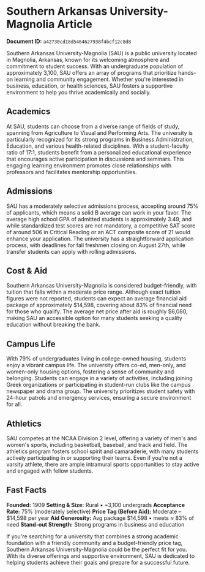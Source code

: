 # Southern Arkansas University-Magnolia Article

**Document ID:** `a42730cd18d5464627938f4bcf12c8d8`

Southern Arkansas University-Magnolia (SAU) is a public university located in Magnolia, Arkansas, known for its welcoming atmosphere and commitment to student success. With an undergraduate population of approximately 3,100, SAU offers an array of programs that prioritize hands-on learning and community engagement. Whether you're interested in business, education, or health sciences, SAU fosters a supportive environment to help you thrive academically and socially.

## Academics
At SAU, students can choose from a diverse range of fields of study, spanning from Agriculture to Visual and Performing Arts. The university is particularly recognized for its strong programs in Business Administration, Education, and various health-related disciplines. With a student-faculty ratio of 17:1, students benefit from a personalized educational experience that encourages active participation in discussions and seminars. This engaging learning environment promotes close relationships with professors and facilitates mentorship opportunities.

## Admissions
SAU has a moderately selective admissions process, accepting around 75% of applicants, which means a solid B average can work in your favor. The average high school GPA of admitted students is approximately 3.49, and while standardized test scores are not mandatory, a competitive SAT score of around 506 in Critical Reading or an ACT composite score of 21 would enhance your application. The university has a straightforward application process, with deadlines for fall freshmen closing on August 27th, while transfer students can apply with rolling admissions.

## Cost & Aid
Southern Arkansas University-Magnolia is considered budget-friendly, with tuition that falls within a moderate price range. Although exact tuition figures were not reported, students can expect an average financial aid package of approximately $14,598, covering about 83% of financial need for those who qualify. The average net price after aid is roughly $6,080, making SAU an accessible option for many students seeking a quality education without breaking the bank.

## Campus Life
With 79% of undergraduates living in college-owned housing, students enjoy a vibrant campus life. The university offers co-ed, men-only, and women-only housing options, fostering a sense of community and belonging. Students can engage in a variety of activities, including joining Greek organizations or participating in student-run clubs like the campus newspaper and drama group. The university prioritizes student safety with 24-hour patrols and emergency services, ensuring a secure environment for all.

## Athletics
SAU competes at the NCAA Division 2 level, offering a variety of men's and women's sports, including basketball, baseball, and track and field. The athletics program fosters school spirit and camaraderie, with many students actively participating in or supporting their teams. Even if you're not a varsity athlete, there are ample intramural sports opportunities to stay active and engaged with fellow students.

## Fast Facts
**Founded:** 1909
**Setting & Size:** Rural • ~3,100 undergrads
**Acceptance Rate:** 75% (moderately selective)
**Price Tag (Before Aid):** Moderate – $14,598 per year
**Aid Generosity:** Avg package $14,598 • meets ≈ 83% of need
**Stand-out Strength:** Strong programs in business and education

If you're searching for a university that combines a strong academic foundation with a friendly community and a budget-friendly price tag, Southern Arkansas University-Magnolia could be the perfect fit for you. With its diverse offerings and supportive environment, SAU is dedicated to helping students achieve their goals and prepare for a successful future.
